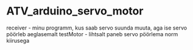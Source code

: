 # ATV_arduino_servo_motor

receiver - minu programm, kus saab servo suunda muuta, aga ise servo pöörleb aeglasemalt
testMotor - lihtsalt paneb servo pöörlema norm kiirusega
